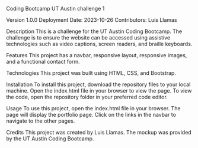 Coding Bootcamp UT Austin challenge 1

Version 1.0.0 Deployment Date: 2023-10-26 Contributors: Luis Llamas

Description
This is a challenge for the UT Austin Coding Bootcamp. The challenge is to ensure the website can be accessed using assistive technologies such as video captions, screen readers, and braille keyboards.

Features
This project has a navbar, responsive layout, responsive images, and a functional contact form.

Technologies
This project was built using HTML, CSS, and Bootstrap.

Installation
To install this project, download the repository files to your local machine. Open the index.html file in your browser to view the page. To view the code, open the repository folder in your preferred code editor.

Usage
To use this project, open the index.html file in your browser. The page will display the portfolio page. Click on the links in the navbar to navigate to the other pages. 

Credits
This project was created by Luis Llamas. The mockup was provided by the UT Austin Coding Bootcamp.
